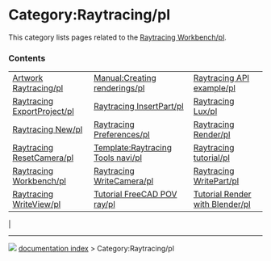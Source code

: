 # Category:Raytracing/pl
This category lists pages related to the [Raytracing Workbench/pl](Raytracing_Workbench/pl.md).

### Contents

|     |     |     |
| --- | --- | --- |
| [Artwork Raytracing/pl](Artwork_Raytracing/pl.md) | [Manual:Creating renderings/pl](Manual_Creating_renderings/pl.md) | [Raytracing API example/pl](Raytracing_API_example/pl.md) |
| [Raytracing ExportProject/pl](Raytracing_ExportProject/pl.md) | [Raytracing InsertPart/pl](Raytracing_InsertPart/pl.md) | [Raytracing Lux/pl](Raytracing_Lux/pl.md) |
| [Raytracing New/pl](Raytracing_New/pl.md) | [Raytracing Preferences/pl](Raytracing_Preferences/pl.md) | [Raytracing Render/pl](Raytracing_Render/pl.md) |
| [Raytracing ResetCamera/pl](Raytracing_ResetCamera/pl.md) | [Template:Raytracing Tools navi/pl](Template_Raytracing_Tools_navi/pl.md) | [Raytracing tutorial/pl](Raytracing_tutorial/pl.md) |
| [Raytracing Workbench/pl](Raytracing_Workbench/pl.md) | [Raytracing WriteCamera/pl](Raytracing_WriteCamera/pl.md) | [Raytracing WritePart/pl](Raytracing_WritePart/pl.md) |
| [Raytracing WriteView/pl](Raytracing_WriteView/pl.md) | [Tutorial FreeCAD POV ray/pl](Tutorial_FreeCAD_POV_ray/pl.md) | [Tutorial Render with Blender/pl](Tutorial_Render_with_Blender/pl.md) |
|



---
![](images/Right_arrow.png) [documentation index](../README.md) > Category:Raytracing/pl
